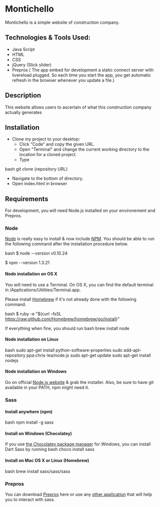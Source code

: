 # Montichello

Montichello is a simple website of construction company.




## Technologies & Tools Used:

- Java Script
- HTML
- CSS
- jQuery (Slick slider)
- Prepros (
    The app embed for development a static connect server with livereload plugged. So each time you start the app, you get automatic refresh in the browser whenever you update a file.)


## Description 
This website allows users to ascertain of what this construction company actually generates
## Installation

- Clone my project to your desktop:
   - Click “Code” and copy the given URL.
   - Open "Terminal" and change the current working directory to the location for a cloned project.
   - Type 
   
bash 
   git clone {repository URL}
   

- Navigate to the bottom of directory.
- Open index.html in browser 
    
## Requirements 

For development, you will need Node.js installed on your environement and Prepros.

### Node
[Node](https://nodejs.org/en/) is really easy to install & now include [NPM](https://www.npmjs.com). You should be able to run the following command after the installation procedure below.

bash 
$ node --version
v0.10.24

$ npm --version
1.3.21



#### Node installation on OS X

You will need to use a Terminal. On OS X, you can find the default terminal in /Applications/Utilities/Terminal.app.

Please install [Homebrew](https://brew.sh) if it's not already done with the following command.

bash 
$ ruby -e "$(curl -fsSL https://raw.github.com/Homebrew/homebrew/go/install)"

If everything when fine, you should run
bash
brew install node

#### Node installation on Linux
 bash
sudo apt-get install python-software-properties
sudo add-apt-repository ppa:chris-lea/node.js
sudo apt-get update
sudo apt-get install nodejs

#### Node installation on Windows
Go on official [Node.js website](https://nodejs.org/en/) & grab the installer. Also, be sure to have git available in your PATH, npm might need it.

### Sass 
#### Install anywhere (npm)
bash 
npm install -g sass

#### Install on Windows (Chocolatey)
If you use [the Chocolatey package manager](https://chocolatey.org) for Windows, you can install Dart Sass by running
bash 
choco install sass

#### Install on Mac OS X or Linux (Homebrew)
bash 
brew install sass/sass/sass

### Prepros
You can download [Prepros](https://prepros.io/downloads) here or use any [other application](https://sass-lang.com/install) that will help you to interact with sass.
